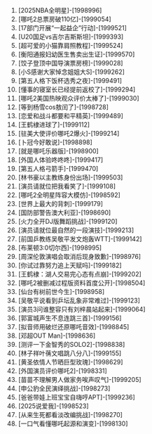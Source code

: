 
1. [2025NBA全明星]-[1998996]
1. [哪吒2总票房破110亿]-[1999054]
1. [17部门开展“一起益企”行动]-[1999521]
1. [U20国足vs吉尔吉斯斯坦]-[1999393]
1. [超可爱的小猫靠肩照教程]-[1999524]
1. [衡阳通报妇幼医生售卖出生证]-[1999570]
1. [饺子登顶中国导演票房榜]-[1999028]
1. [小S感谢大家悼念姐姐大S]-[1999262]
1. [第五人格下饭杯选秀之夜]-[1999491]
1. [懂事的寝室长已经提前返校了]-[1999294]
1. [哪吒2美国热映观众评价太棒了]-[1999030]
1. [等到杨雪cos敖闰了]-[1998728]
1. [恋爱和战斗都要和平精英]-[1999489]
1. [王鹤棣进球了]-[1999112]
1. [驻美大使评价哪吒2爆火]-[1999214]
1. [卜冠今好敢说]-[1998898]
1. [就是哪吒乐器版]-[1998900]
1. [外国人体验咚咚咚]-[1999417]
1. [第五人格弓箭手]-[1999470]
1. [林书豪以主教练身份出场]-[1999503]
1. [演员请就位把我看笑了]-[1999108]
1. [哪吒2全明星阵容大模仿]-[1998592]
1. [世界上最大的背刺]-[1999179]
1. [国防部警告澳大利亚]-[1998690]
1. [火力全开DJ版舞蹈挑战]-[1999120]
1. [演员请就位最自然的一段演技]-[1999213]
1. [前国乒教练吴敬平发文炮轰WTT]-[1999142]
1. [布莱顿3:0切尔西]-[1998995]
1. [周深伦敦演唱会取消后现身致歉]-[1998976]
1. [你试过靠努力追上天赋吗]-[1999182]
1. [王鹤棣：湖人交易完心态有点崩]-[1999202]
1. [哪吒2被删减过程版资料首度公开]-[1998504]
1. [仙台有树前世今生]-[1998958]
1. [吴敬平说看到乒坛乱象非常难过]-[1999123]
1. [演员3问谁整容只有刘梓晨站起来]-[1999064]
1. [郭富城声生不息连跳三首]-[1999156]
1. [拟音师用破烂还原哪吒音效]-[1998845]
1. [邓超OUT Man]-[1998636]
1. [测评一下金智秀的SOLO2]-[1998838]
1. [林子祥叶蒨文唱跳八分八]-[1999155]
1. [黄圣依情人节晒巨型玫瑰]-[1998629]
1. [外国演员评价哪吒2]-[1998331]
1. [苗苗不理解男人做家务唉声叹气]-[1999205]
1. [申公豹全民演绎挑战]-[1998273]
1. [爸爸带娃上班宝宝自嗨哼APT]-[1999236]
1. [2025说爱我]-[1998523]
1. [从来生死都看淡改编挑战]-[1998270]
1. [一口气看懂哪吒起源和演变]-[1998130]